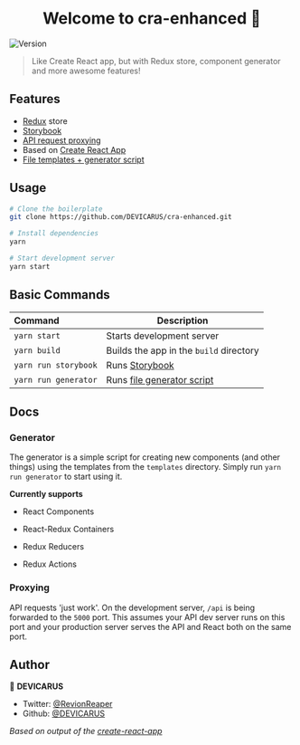 <h1 align="center">Welcome to cra-enhanced 👋</h1>
<p>
  <img alt="Version" src="https://img.shields.io/badge/version-1.0.0-blue.svg?cacheSeconds=2592000" />
</p>

> Like Create React app, but with Redux store, component generator and more awesome features!

## Features

- [Redux](https://redux.js.org/) store
- [Storybook](https://storybook.js.org/)
- [API request proxying](#proxying)
- Based on [Create React App](https://github.com/facebook/create-react-app)
- [File templates + generator script](#generator)

## Usage

```bash
# Clone the boilerplate
git clone https://github.com/DEVICARUS/cra-enhanced.git

# Install dependencies
yarn

# Start development server
yarn start
```

## Basic Commands

| Command              | Description                                 |
|:-------------------- | ------------------------------------------- |
| `yarn start`         | Starts development server                   |
| `yarn build`         | Builds the app in the `build` directory     |
| `yarn run storybook` | Runs [Storybook](https://storybook.js.org/) |
| `yarn run generator` | Runs [file generator script](#generator)    |

## Docs

### Generator

The generator is a simple script for creating new components (and other things) using the templates from the `templates` directory. Simply run `yarn run generator` to start using it.



**Currently supports**

- React Components

- React-Redux Containers

- Redux Reducers

- Redux Actions

### Proxying

API requests 'just work'. On the development server, `/api` is being forwarded to the `5000` port. This assumes your API dev server runs on this port and your production server serves the API and React both on the same port.

## Author

👤 **DEVICARUS**

* Twitter: [@RevionReaper](https://twitter.com/RevionReaper)
* Github: [@DEVICARUS](https://github.com/DEVICARUS)

*Based on output of the [create-react-app](https://github.com/facebook/create-react-app)*
